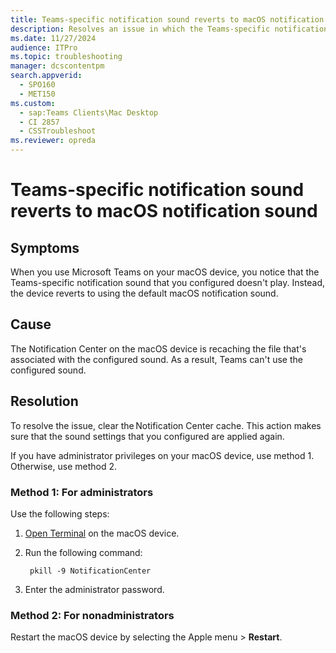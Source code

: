 ```yaml
---
title: Teams-specific notification sound reverts to macOS notification sound
description: Resolves an issue in which the Teams-specific notification sound that you configured doesn't play when you use Microsoft Teams on macOS devices.
ms.date: 11/27/2024
audience: ITPro
ms.topic: troubleshooting
manager: dcscontentpm
search.appverid: 
  - SPO160
  - MET150
ms.custom: 
  - sap:Teams Clients\Mac Desktop
  - CI 2857
  - CSSTroubleshoot
ms.reviewer: opreda
---
```


# Teams-specific notification sound reverts to macOS notification sound

## Symptoms

When you use Microsoft Teams on your macOS device, you notice that the Teams-specific notification sound that you configured doesn't play. Instead, the device reverts to using the default macOS notification sound.

## Cause

The Notification Center on the macOS device is recaching the file that's associated with the configured sound. As a result, Teams can't use the configured sound.

## Resolution

To resolve the issue, clear the Notification Center cache. This action makes sure that the sound settings that you configured are applied again.

If you have administrator privileges on your macOS device, use method 1. Otherwise, use method 2.

### Method 1: For administrators

Use the following steps:

1. [Open Terminal](https://support.apple.com/guide/terminal/apd5265185d-f365-44cb-8b09-71a064a42125/mac) on the macOS device.
1. Run the following command:

   ```console
    pkill -9 NotificationCenter 
   ```

1. Enter the administrator password.

### Method 2: For nonadministrators

Restart the macOS device by selecting the Apple menu > **Restart**.
